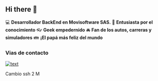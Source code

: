 ## Hi there 👋

:computer: **Desarrollador BackEnd en Movisoftware SAS.**
:pencil: **Entusiasta por el conocimiento**
:eyeglasses: **Geek empedernido**
:oncoming_automobile: **Fan de los autos, carreras y simuladores**
:family: **¡El papá más feliz del mundo**

### Vias de contacto

[![text](https://img.shields.io/badge/LinkedIn-0077B5?style=for-the-badge&logo=linkedin&logoColor=white)](https://www.linkedin.com/in/miguel-santiago-g%C3%B3mez-su%C3%A1rez-83275420b/)

Cambio ssh 2 M
